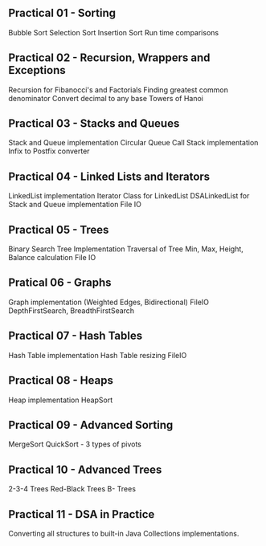 ## Practical 01 - Sorting

Bubble Sort
Selection Sort
Insertion Sort
Run time comparisons

## Practical 02 - Recursion, Wrappers and Exceptions

Recursion for Fibanocci's and Factorials
Finding greatest common denominator
Convert decimal to any base
Towers of Hanoi

## Practical 03 - Stacks and Queues

Stack and Queue implementation
Circular Queue
Call Stack implementation
Infix to Postfix converter

## Practical 04 - Linked Lists and Iterators

LinkedList implementation
Iterator Class for LinkedList
DSALinkedList for Stack and Queue implementation
File IO

## Practical 05 - Trees

Binary Search Tree Implementation
Traversal of Tree
Min, Max, Height, Balance calculation
File IO

## Pratical 06 - Graphs

Graph implementation (Weighted Edges, Bidirectional)
FileIO
DepthFirstSearch, BreadthFirstSearch

## Practical 07 - Hash Tables

Hash Table implementation
Hash Table resizing
FileIO

## Practical 08 - Heaps

Heap implementation
HeapSort

## Practical 09 - Advanced Sorting

MergeSort 
QuickSort - 3 types of pivots

## Practical 10 - Advanced Trees

2-3-4 Trees
Red-Black Trees
B- Trees

## Practical 11 - DSA in Practice

Converting all structures to built-in Java Collections implementations.

